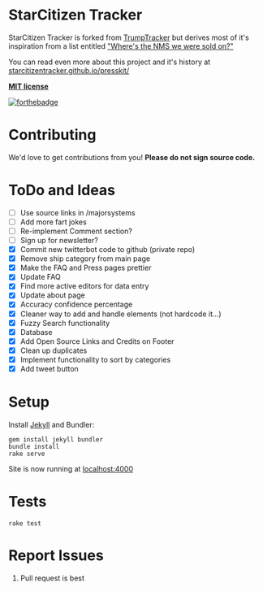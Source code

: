 # StarCitizen Tracker

StarCitizen Tracker is forked from [TrumpTracker](https://trumptracker.github.io/) but derives most of it's inspiration from a list entitled ["Where's the NMS we were sold on?"](https://web.archive.org/web/20160816191001/https://www.reddit.com/r/NoMansSkyTheGame/comments/4y046e/wheres_the_nms_we_were_sold_on_heres_a_big_list/)

You can read even more about this project and it's history at [starcitizentracker.github.io/presskit/](https://starcitizentracker.github.io/presskit/)

[**MIT license**](https://github.com/StarCitizenTracker/StarCitizenTracker.github.io/blob/master/LICENSE.md)

[![forthebadge](http://forthebadge.com/images/badges/certified-steve-bruhle.svg)](http://forthebadge.com)

# Contributing

We'd love to get contributions from you! **Please do not sign source code.**

# ToDo and Ideas
- [ ] Use source links in /majorsystems
- [ ] Add more fart jokes
- [ ] Re-implement Comment section?
- [ ] Sign up for newsletter?
- [x] Commit new twitterbot code to github (private repo)
- [x] Remove ship category from main page
- [x] Make the FAQ and Press pages prettier
- [x] Update FAQ 
- [x] Find more active editors for data entry
- [x] Update about page
- [x] Accuracy confidence percentage
- [x] Cleaner way to add and handle elements (not hardcode it...)
- [x] Fuzzy Search functionality
- [x] Database
- [x] Add Open Source Links and Credits on Footer
- [x] Clean up duplicates
- [x] Implement functionality to sort by categories
- [x] Add tweet button

# Setup

Install [Jekyll](https://jekyllrb.com/) and Bundler:

    gem install jekyll bundler
    bundle install
    rake serve

Site is now running at [localhost:4000](http://localhost:4000)

# Tests

    rake test

# Report Issues
1. Pull request is best
